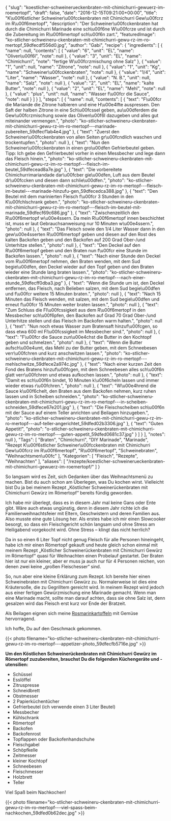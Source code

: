 {
    "slug": "koestlicher-schweinerueckenbraten-mit-chimichurri-gewuerz-im-roemertopf",
    "draft": false,
    "date": "2016-12-15T09:21:00+00:00",
    "title": "K\u00f6stlicher Schweiner\u00fcckenbraten mit Chimichurri Gew\u00fcrz im R\u00f6mertopf",
    "description": "Der Schweiner\u00fcckenbraten hat durch die Chimichurri Marinade eine sch\u00f6ne W\u00fcrze und ist durch die Zubereitung im R\u00f6mertopf sch\u00f6n zart.",
    "featuredImage": "ko-stlicher-schweineru-ckenbraten-mit-chimichurri-gewu-rz-im-ro-mertopf_59dfecdf556d0.jpg",
    "author": "Gabi",
    "recipe": {
        "ingredients": [
            {
                "name": null,
                "contents": [
                    {
                        "value": "6",
                        "unit": "EL",
                        "name": "Oliven\u00f6l",
                        "note": null
                    },
                    {
                        "value": "3",
                        "unit": "EL",
                        "name": "Chimichurri",
                        "note": "fertige W\u00fcrzmischung ohne Salz"
                    },
                    {
                        "value": "1",
                        "unit": null,
                        "name": "Zitrone",
                        "note": null
                    },
                    {
                        "value": "1",
                        "unit": "Kg",
                        "name": "Schweiner\u00fcckenbraten",
                        "note": null
                    },
                    {
                        "value": "1\/4",
                        "unit": "Liter",
                        "name": "Wasser",
                        "note": null
                    },
                    {
                        "value": "N. B.",
                        "unit": null,
                        "name": "Salz",
                        "note": null
                    },
                    {
                        "value": "2",
                        "unit": "EL",
                        "name": "kalte Butter",
                        "note": null
                    },
                    {
                        "value": "2",
                        "unit": "EL",
                        "name": "Mehl",
                        "note": null
                    },
                    {
                        "value": "plus",
                        "unit": null,
                        "name": "Wasser f\u00fcr die Sauce",
                        "note": null
                    }
                ]
            }
        ],
        "steps": [
            {
                "name": null,
                "contents": [
                    {
                        "text": "F\u00fcr die Mariande die Zitrone halbieren und eine H\u00e4lfte auspressen. Den Saft der halben Zitrone in eine Sch\u00fcssel geben, au\u00dferdem die Gew\u00fcrzmischung sowie das Oliven\u00f6l dazugeben und alles gut miteinander vermengen.",
                        "photo": "ko-stlicher-schweineru-ckenbraten-mit-chimichurri-gewu-rz-im-ro-mertopf---marinade-zubereiten_59dfecf1ab4e4.jpg"
                    },
                    {
                        "text": "Zuerst den Schweiner\u00fcckenbraten von allen Seiten gr\u00fcndlich waschen und trockentupfen.",
                        "photo": null
                    },
                    {
                        "text": "Nun den Schweiner\u00fcckenbraten in einen gro\u00dfen Gefrierbeutel geben. Tipp: Ich gebe den Gefrierbeutel vorher in einen Messbecher und lege dann das Fleisch hinein.",
                        "photo": "ko-stlicher-schweineru-ckenbraten-mit-chimichurri-gewu-rz-im-ro-mertopf---fleisch-im-beutel_59dfecead8a7e.jpg"
                    },
                    {
                        "text": "Die vorbereitete Chimichurrimariandade dar\u00fcber gie\u00dfen, Luft aus dem Beutel dr\u00fccken und diesen dann schlie\u00dfen.",
                        "photo": "ko-stlicher-schweineru-ckenbraten-mit-chimichurri-gewu-rz-im-ro-mertopf---fleisch-im-beutel---marinade-hinzufu-gen_59dfecedca388.jpg"
                    },
                    {
                        "text": "Den Beutel mit dem marinierten Fleisch f\u00fcr 3 Stunden in den K\u00fchlschrank geben.",
                        "photo": "ko-stlicher-schweineru-ckenbraten-mit-chimichurri-gewu-rz-im-ro-mertopf---fleisch-im-beutel-mit-marinade_59dfecf69c686.jpg"
                    },
                    {
                        "text": "Zwischenzeitlich den R\u00f6mertopf w\u00e4ssern. Da mein R\u00f6mertopf innen beschichtet ist, muss er laut Gebrauchsanweisung nur 10 Minuten w\u00e4ssern.",
                        "photo": null
                    },
                    {
                        "text": "Das Fleisch sowie den 1\/4 Liter Wasser dann in den gew\u00e4sserten R\u00f6mertopf geben und diesen auf den Rost des kalten Backofen geben und den Backofen auf 200 Grad Ober-\/und Unterhitze stellen.",
                        "photo": null
                    },
                    {
                        "text": "Den Deckel auf den R\u00f6mertopf geben und den Braten nun f\u00fcr eine Stunde im Backofen lassen.",
                        "photo": null
                    },
                    {
                        "text": "Nach einer Stunde den Deckel vom R\u00f6mertopf nehmen, den Braten wenden, mit dem Sud begie\u00dfen, den Deckel wieder auf den Topf geben und den Braten wieder eine Stunde lang braten lassen.",
                        "photo": "ko-stlicher-schweineru-ckenbraten-mit-chimichurri-gewu-rz-im-ro-mertopf---nach-einer-stunde_59dfecff0dba3.jpg"
                    },
                    {
                        "text": "Wenn die Stunde um ist, den Deckel entfernen, das Fleisch, nach Belieben salzen, mit dem Sud begie\u00dfen und f\u00fcr weitere 15 Minuten braten.",
                        "photo": null
                    },
                    {
                        "text": "Nach 15 Minuten das Fleisch wenden, mit salzen, mit dem Sud begie\u00dfen und erneut f\u00fcr 15 Minuten weiter braten lassen.",
                        "photo": null
                    },
                    {
                        "text": "Zum Schluss die Fl\u00fcssigkeit aus dem R\u00f6mertopf in den Messbecher sch\u00f6pfen, den Backofen auf Grad 70 Grad Ober-\/und Unterhitze stellen und das Fleisch im Backofen warm halten.",
                        "photo": null
                    },
                    {
                        "text": "Nun noch etwas Wasser zum Bratensaft hinzuf\u00fcgen, so dass etwa 600 ml Fl\u00fcssigkeit im Messbecher sind.",
                        "photo": null
                    },
                    {
                        "text": "F\u00fcr die Sauce zun\u00e4chst die Butter in den Kochtopf geben und schmelzen.",
                        "photo": null
                    },
                    {
                        "text": "Wenn die Butter aufsch\u00e4umt, das Mehl zu der Butter geben, mit dem Schneebesen verr\u00fchren und kurz anschwitzen lassen.",
                        "photo": "ko-stlicher-schweineru-ckenbraten-mit-chimichurri-gewu-rz-im-ro-mertopf---mehlschwitze_59dfece2a974c.jpg"
                    },
                    {
                        "text": "Nach einer kurzen Zeit den Fond des Bratens hinzuf\u00fcgen, mit dem Schneebesen alles sch\u00f6n glatt verr\u00fchren und etwas aufkochen lassen.",
                        "photo": null
                    },
                    {
                        "text": "Damit es sch\u00f6n bindet, 10 Minuten k\u00f6cheln lassen und immer wieder etwas r\u00fchren.",
                        "photo": null
                    },
                    {
                        "text": "W\u00e4hrend die Sauce k\u00f6chelt, den Braten aus dem Backofen nehmen, kurz ruhen lassen und in Scheiben schneiden.",
                        "photo": "ko-stlicher-schweineru-ckenbraten-mit-chimichurri-gewu-rz-im-ro-mertopf---in-scheiben-schneiden_59dfece67e201.jpg"
                    },
                    {
                        "text": "Die Fleischscheiben sch\u00f6n mit der Sauce auf einem Teller anrichten und Beilagen hinzugeben.",
                        "photo": "ko-stlicher-schweineru-ckenbraten-mit-chimichurri-gewu-rz-im-ro-mertopf---auf-teller-angerichtet_59dfed02b3306.jpg"
                    },
                    {
                        "text": "Guten Appetit!",
                        "photo": "o-stlicher-schweineru-ckenbraten-mit-chimichurri-gewu-rz-im-ro-mertopf---guten-appetit_59dfed0681c37.jpg"
                    }
                ]
            }
        ],
        "notes": null
    },
    "Tags": [
        "Braten",
        "Chimichurri",
        "DIY Marinade",
        "Marinade",
        "Rezept K\u00f6stlicher Schweiner\u00fcckenbraten mit Chimichurri Gew\u00fcrz im R\u00f6mertopf",
        "R\u00f6mertopf",
        "Schweinebraten",
        "Weihnachtsmen\u00fc"
    ],
    "Kategorien": [
        "Fleisch",
        "Rezepte",
        "Weihnachten"
    ],
    "aliases": [
        "\/rezepte\/koestlicher-schweinerueckenbraten-mit-chimichurri-gewuerz-im-roemertopf\/"
    ]
}

So langsam wird es Zeit, sich Gedanken über das Weihnachtsmenü zu machen. Bist du auch schon am Überlegen, was Du kochen wirst. Vielleicht bist Du ja bei meinem Rezept &#8222;Köstlicher Schweinerückenbraten mit Chimichurri Gewürz im Römertopf&#8220; bereits fündig geworden.

Ich habe mir überlegt, dass es in diesem Jahr mal keine Gans oder Ente gibt. Wäre auch etwas ungünstig, denn in diesem Jahr richte ich die Familienweihnachtsfeier mit Eltern, Geschwistern und deren Familien aus. Also musste eine gute Lösung her. Als erstes habe ich mir einen Slowcooker besorgt, so dass ein Fleischgericht schön langsam und ohne Stress am Heiligabend vorgekocht wird. Ohne Stress &#8211; klingt das nicht herrlich?

Da in so einen 6 Liter Topf nicht genug Fleisch für alle Personen hineingeht, habe ich mir einen Römertopf gekauft und heute gleich schon einmal mit meinem Rezept &#8222;Köstlicher Schweinerückenbraten mit Chimichurri Gewürz im Römertopf&#8220; quasi für Weihnachten einen Probelauf gestartet. Der Braten hier ist nur ein kleiner, aber er muss ja auch nur für 4 Personen reichen, von denen zwei keine &#8222;großen Fleischesser&#8220; sind.

So, nun aber eine kleine Erklärung zum Rezept. Ich bereite hier einen Schweinebraten mit Chimichurri Gewürz zu. Normalerweise ist dies eine Kräutersoße, die zu Gegrilltem gereicht wird. In meinem Rezept wird jedoch aus einer fertigen Gewürzmischung eine Marinade gemacht. Wenn man eine Marinade macht, sollte man darauf achten, dass sie ohne Salz ist, denn gesalzen wird das Fleisch erst kurz vor Ende der Bratzeit.

Als Beilagen eignen sich meine [Rosmarinkartoffeln][1] mit Gemüse hervorragend.

Ich hoffe, Du auf den Geschmack gekommen.

{{< photo filename="ko-stlicher-schweineru-ckenbraten-mit-chimichurri-gewu-rz-im-ro-mertopf---appetizer-photo_59dfecfb5716e.jpg" >}}

**Um den Köstlichen Schweinerückenbraten mit Chimichurri Gewürz im Römertopf zuzubereiten, brauchst Du die folgenden Küchengeräte und -utensilien:**

 * Schüssel
 * Esslöffel
 * Zitruspresse
 * Schneidbrett
 * Obstmesser
 * 2 Papierküchentücher
 * Gefrierbeutel (ich verwende einen 3 Liter Beutel)
 * Messbecher
 * Kühlschrank
 * Römertopf
 * Backofen
 * Backofenrost
 * Topflappen oder Backofenhandschuhe
 * Fleischgabel
 * Schöpfkelle
 * Zeitmesser
 * kleiner Kochtopf
 * Schneebesen
 * Fleischmesser
 * Holzbrett
 * Teller

Viel Spaß beim Nachkochen!

{{< photo filename="ko-stlicher-schweineru-ckenbraten-mit-chimichurri-gewu-rz-im-ro-mertopf---viel-spass-beim-nachkochen_59dfed0b62dec.jpg" >}}

 [1]: https://kochfokus.de/rezepte/pommes-de-terre-romarin-au-four/